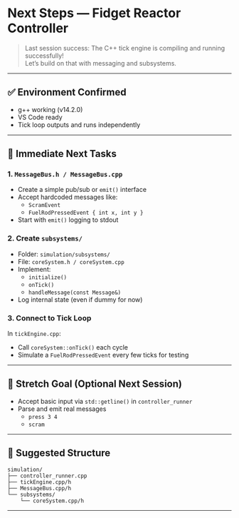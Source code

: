 # Next Steps — Fidget Reactor Controller

> Last session success: The C++ tick engine is compiling and running successfully!  
> Let’s build on that with messaging and subsystems.

---

## ✅ Environment Confirmed
- g++ working (v14.2.0)
- VS Code ready
- Tick loop outputs and runs independently

---

## 🔧 Immediate Next Tasks

### 1. `MessageBus.h / MessageBus.cpp`
- Create a simple pub/sub or `emit()` interface
- Accept hardcoded messages like:
  - `ScramEvent`
  - `FuelRodPressedEvent { int x, int y }`
- Start with `emit()` logging to stdout

### 2. Create `subsystems/`
- Folder: `simulation/subsystems/`
- File: `coreSystem.h / coreSystem.cpp`
- Implement:
  - `initialize()`
  - `onTick()`
  - `handleMessage(const Message&)`
- Log internal state (even if dummy for now)

### 3. Connect to Tick Loop
In `tickEngine.cpp`:
- Call `coreSystem::onTick()` each cycle
- Simulate a `FuelRodPressedEvent` every few ticks for testing

---

## 🧪 Stretch Goal (Optional Next Session)
- Accept basic input via `std::getline()` in `controller_runner`
- Parse and emit real messages
  - `press 3 4`
  - `scram`

---

## 📁 Suggested Structure

```
simulation/
├── controller_runner.cpp
├── tickEngine.cpp/h
├── MessageBus.cpp/h
└── subsystems/
    └── coreSystem.cpp/h
```

---

